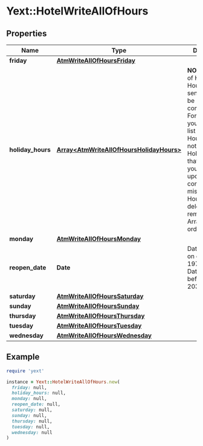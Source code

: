 # Yext::HotelWriteAllOfHours

## Properties

| Name | Type | Description | Notes |
| ---- | ---- | ----------- | ----- |
| **friday** | [**AtmWriteAllOfHoursFriday**](AtmWriteAllOfHoursFriday.md) |  | [optional] |
| **holiday_hours** | [**Array&lt;AtmWriteAllOfHoursHolidayHours&gt;**](AtmWriteAllOfHoursHolidayHours.md) |  **NOTE:** The list of Holiday Hours that you send us must be comprehensive. For example, if you send us a list of Holiday Hours that does not include Holiday Hours that you sent in your last update, Yext considers the missing Holiday Hours to be deleted, and we remove them.   Array must be ordered.  | [optional] |
| **monday** | [**AtmWriteAllOfHoursMonday**](AtmWriteAllOfHoursMonday.md) |  | [optional] |
| **reopen_date** | **Date** |  Date must be on or after 1970-01-01 Date must be before or on 2038-01-01 | [optional] |
| **saturday** | [**AtmWriteAllOfHoursSaturday**](AtmWriteAllOfHoursSaturday.md) |  | [optional] |
| **sunday** | [**AtmWriteAllOfHoursSunday**](AtmWriteAllOfHoursSunday.md) |  | [optional] |
| **thursday** | [**AtmWriteAllOfHoursThursday**](AtmWriteAllOfHoursThursday.md) |  | [optional] |
| **tuesday** | [**AtmWriteAllOfHoursTuesday**](AtmWriteAllOfHoursTuesday.md) |  | [optional] |
| **wednesday** | [**AtmWriteAllOfHoursWednesday**](AtmWriteAllOfHoursWednesday.md) |  | [optional] |

## Example

```ruby
require 'yext'

instance = Yext::HotelWriteAllOfHours.new(
  friday: null,
  holiday_hours: null,
  monday: null,
  reopen_date: null,
  saturday: null,
  sunday: null,
  thursday: null,
  tuesday: null,
  wednesday: null
)
```

